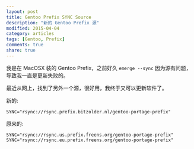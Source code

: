 ```yaml
---
layout: post
title: Gentoo Prefix SYNC Source
description: "新的 Gentoo Prefix 源"
modified: 2015-04-04
category: articles
tags: [Gentoo, Prefix]
comments: true
share: true
---
```


我是在 MacOSX 装的 Gentoo Prefix，之前好久 `emerge --sync` 因为源有问题，导致我一直是更新失败的。

最近从网上，找到了另外一个源，很好用，我终于又可以更新软件了。

新的:

~~~
SYNC="rsync://rsync.prefix.bitzolder.nl/gentoo-portage-prefix"
~~~

原来的:

~~~
SYNC="rsync://rsync.us.prefix.freens.org/gentoo-portage-prefix"
SYNC="rsync://rsync.eu.prefix.freens.org/gentoo-portage-prefix"
~~~
